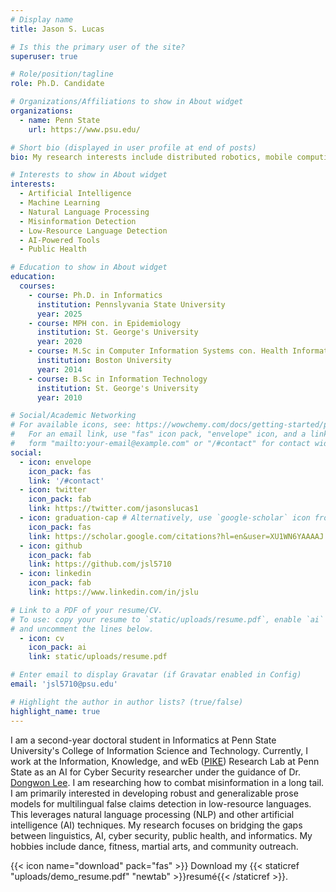 ```yaml
---
# Display name
title: Jason S. Lucas

# Is this the primary user of the site?
superuser: true

# Role/position/tagline
role: Ph.D. Candidate

# Organizations/Affiliations to show in About widget
organizations:
  - name: Penn State
    url: https://www.psu.edu/

# Short bio (displayed in user profile at end of posts)
bio: My research interests include distributed robotics, mobile computing and programmable matter.

# Interests to show in About widget
interests:
  - Artificial Intelligence
  - Machine Learning
  - Natural Language Processing
  - Misinformation Detection
  - Low-Resource Language Detection
  - AI-Powered Tools
  - Public Health

# Education to show in About widget
education:
  courses:
    - course: Ph.D. in Informatics
      institution: Pennslyvania State University
      year: 2025
    - course: MPH con. in Epidemiology
      institution: St. George's University
      year: 2020
    - course: M.Sc in Computer Information Systems con. Health Informatics
      institution: Boston University
      year: 2014
    - course: B.Sc in Information Technology
      institution: St. George's University 
      year: 2010

# Social/Academic Networking
# For available icons, see: https://wowchemy.com/docs/getting-started/page-builder/#icons
#   For an email link, use "fas" icon pack, "envelope" icon, and a link in the
#   form "mailto:your-email@example.com" or "/#contact" for contact widget.
social:
  - icon: envelope
    icon_pack: fas
    link: '/#contact'
  - icon: twitter
    icon_pack: fab
    link: https://twitter.com/jasonslucas1
  - icon: graduation-cap # Alternatively, use `google-scholar` icon from `ai` icon pack
    icon_pack: fas
    link: https://scholar.google.com/citations?hl=en&user=XU1WN6YAAAAJ
  - icon: github
    icon_pack: fab
    link: https://github.com/jsl5710
  - icon: linkedin
    icon_pack: fab
    link: https://www.linkedin.com/in/jslu

# Link to a PDF of your resume/CV.
# To use: copy your resume to `static/uploads/resume.pdf`, enable `ai` icons in `params.toml`,
# and uncomment the lines below.
  - icon: cv
    icon_pack: ai
    link: static/uploads/resume.pdf

# Enter email to display Gravatar (if Gravatar enabled in Config)
email: 'jsl5710@psu.edu'

# Highlight the author in author lists? (true/false)
highlight_name: true
---
```


I am a second-year doctoral student in Informatics at Penn State University's College of Information Science and Technology. Currently, I work at the Information, Knowledge, and wEb ([PIKE](https://pike.psu.edu/)) Research Lab at Penn State as an AI for Cyber Security researcher under the guidance of Dr. [Dongwon Lee](https://pike.psu.edu/dongwon/). I am researching how to combat misinformation in a long tail. I am primarily interested in developing robust and generalizable prose models for multilingual false claims detection in low-resource languages. This leverages natural language processing (NLP) and other artificial intelligence (AI) techniques. My research focuses on bridging the gaps between linguistics, AI, cyber security, public health, and informatics. My hobbies include dance, fitness, martial arts, and community outreach.

 {{< icon name="download" pack="fas" >}} Download my {{< staticref "uploads/demo_resume.pdf" "newtab" >}}resumé{{< /staticref >}}.

